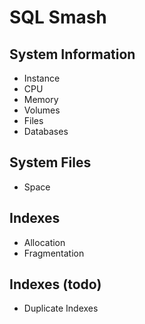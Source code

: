 ﻿# SQL Smash

## System Information
- Instance
- CPU
- Memory
- Volumes
- Files
- Databases


## System Files
- Space

## Indexes
- Allocation
- Fragmentation

## Indexes (todo)
- Duplicate Indexes